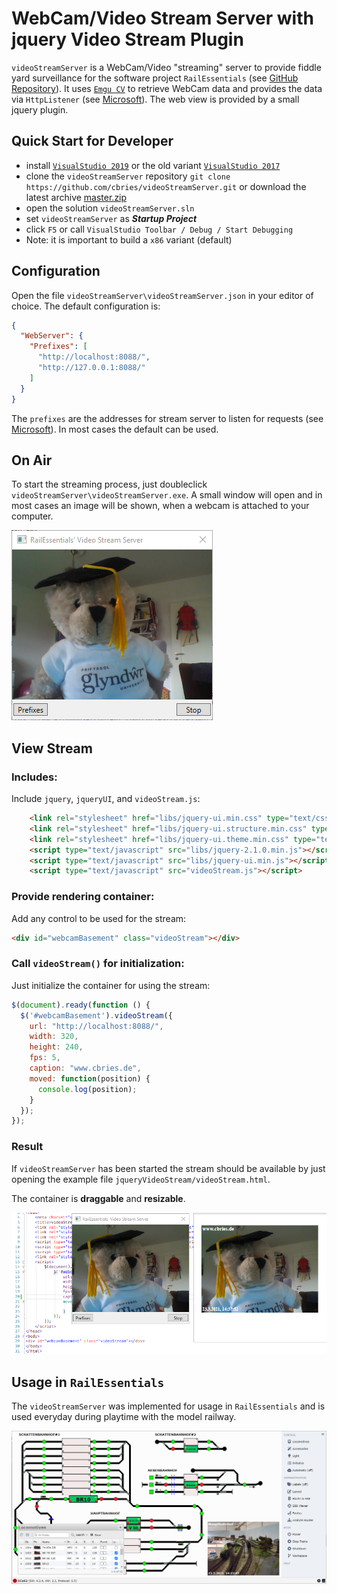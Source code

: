 # WebCam/Video Stream Server with jquery Video Stream Plugin

`videoStreamServer` is a WebCam/Video "streaming" server to provide fiddle yard surveillance for the software project `RailEssentials` (see [GitHub Repository](https://github.com/cbries/railessentials)). It uses [`Emgu CV`](https://github.com/emgucv/emgucv) to retrieve WebCam data and provides the data via `HttpListener`  (see [Microsoft](https://docs.microsoft.com/en-us/dotnet/api/system.net.httplistenerprefixcollection.add?view=net-5.0)). The web view is provided by a small jquery plugin.

## Quick Start for Developer

- install [`VisualStudio 2019`](https://visualstudio.microsoft.com/vs/) or the old variant [`VisualStudio 2017`](https://visualstudio.microsoft.com/vs/older-downloads/)
- clone the `videoStreamServer` repository `git clone https://github.com/cbries/videoStreamServer.git` or download the latest archive [master.zip](https://github.com/cbries/videoStreamServer/archive/master.zip)
- open the solution `videoStreamServer.sln`
- set `videoStreamServer` as **_Startup Project_**
- click `F5` or call `VisualStudio Toolbar / Debug / Start Debugging`
- Note: it is important to build a `x86` variant (default)

## Configuration

Open the file `videoStreamServer\videoStreamServer.json` in your editor of choice. 
The default configuration is:

```json
{
  "WebServer": {
    "Prefixes": [
      "http://localhost:8088/",
      "http://127.0.0.1:8088/"
    ]
  }
}
```

The `prefixes` are the addresses for stream server to listen for requests (see [Microsoft](https://docs.microsoft.com/en-us/dotnet/api/system.net.httplistenerprefixcollection.add?view=net-5.0)). In most cases the default can be used.

## On Air

To start the streaming process, just doubleclick `videoStreamServer\videoStreamServer.exe`.
A small window will open and in most cases an image will be shown, when a webcam is attached to your computer.

![videoServerStream](assets/exampleDesktop0.png)

## View Stream

### Includes:

Include `jquery`, `jqueryUI`, and `videoStream.js`:

```html
    <link rel="stylesheet" href="libs/jquery-ui.min.css" type="text/css">
    <link rel="stylesheet" href="libs/jquery-ui.structure.min.css" type="text/css">
    <link rel="stylesheet" href="libs/jquery-ui.theme.min.css" type="text/css">
    <script type="text/javascript" src="libs/jquery-2.1.0.min.js"></script>		
    <script type="text/javascript" src="libs/jquery-ui.min.js"></script>
    <script type="text/javascript" src="videoStream.js"></script>
```

### Provide rendering container:

Add any control to be used for the stream:

```html
<div id="webcamBasement" class="videoStream"></div>
```

### Call `videoStream()` for initialization:

Just initialize the container for using the stream:

```javascript
$(document).ready(function () {
  $('#webcamBasement').videoStream({
    url: "http://localhost:8088/",
    width: 320,
    height: 240,
    fps: 5,
    caption: "www.cbries.de",
    moved: function(position) {
      console.log(position);
    }
  });
});
```

### Result

If `videoStreamServer` has been started the stream should be available by just opening the example file `jqueryVideoStream/videoStream.html`.

The container is **draggable** and **resizable**.

![videoServerStream](assets/exampleWebClient0.png)

## Usage in `RailEssentials`

The `videoStreamServer` was implemented for usage in `RailEssentials` and is used everyday during playtime with the model railway.

![videoStreamServer Result](https://raw.githubusercontent.com/cbries/railessentials/master/Screenshots/Impressions/railessentials01.png)
